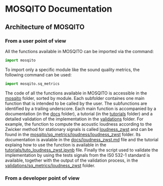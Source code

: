 # MOSQITO Documentation
## Architecture of MOSQITO

### From a user point of view
All the functions available in MOSQITO can be imported via the command:
```python
import mosqito
```

To import only a specific module like the sound quality metrics, the following command can be used:
```python
import mosqito.sq_metrics
```

The code of all the functions available in MOSQITO is accessible in the [mosqito](../mosqito) folder, sorted by module. Each subfolder containes one main function that is intended to be called by the user. The subfunctions are identified by a trailing underscore. Each main function is accompanied by a documentation (in the [docs](.) folder), a tutorial (in the [tutorials](../tutorials) folder) and a detailed validation of the implementation in the [validations](../validations) folder. For example, the function to compute the acoustic loudness according to the Zwicker method for stationary signals is called [loudness_zwst](../mosqito/sq_metrics/loudness/loudness_zwst/loudness_zwst.py) and can be found in the [mosqito/sq_metrics/loudness/loudness_zwst](../mosqito/sq_metrics/loudness/loudness_zwst/) folder. Its documentation is avalable in the [docs/loudness_zwst.md](../docs/loudness_zwst.md) file and the tutorial explaing how to use the function is available in the [tutorials/tuto_loudness_zwst.ipynb](../tutorials/tuto_loudness_zwst.ipynb) file. Finally the script used to validate the implementation by using the tests signals from the IS0 532-1 standard is available, together with the output of the validation process, in the [validations/sq_metrics/loudness_zwst](../validations/sq_metrics/loudness_zwst) folder.

### From a developer point of view





